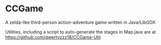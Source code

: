 # CCGame

A zelda-like third-person action-adventure game written in Java/LibGDX

Utilities, including a script to auto-generate the stages in Map.java are at https://github.com/qwertyzzz18/CCGame-Util
